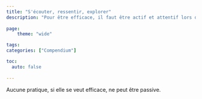 ```yaml
---
title: "S'écouter, ressentir, explorer"
description: "Pour être efficace, il faut être actif et attentif lors de toute pratique"
    
page:
    theme: "wide"

tags:
categories: ["Compendium"]

toc:
  auto: false
  
---
```


Aucune pratique, si elle se veut efficace, ne peut être passive.

